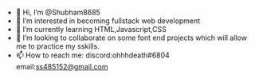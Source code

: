 - 👋 Hi, I’m @Shubham8685
- 👀 I’m interested in becoming fullstack web development
- 🌱 I’m currently learning HTML,Javascript,CSS
- 💞️ I’m looking to collaborate on some font end projects which will allow me to practice my sskills.
- 📫 How to reach me: discord:ohhhdeath#6804 email:ss485152@gmail.com

<!---
Shubham8685/Shubham8685 is a ✨ special ✨ repository because its `README.md` (this file) appears on your GitHub profile.
You can click the Preview link to take a look at your changes.
--->
